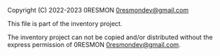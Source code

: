 Copyright (C) 2022-2023 0RESMON 0resmondev@gmail.com

This file is part of the inventory project.

The inventory project can not be copied and/or distributed without the express
permission of 0RESMON 0resmondev@gmail.com.
